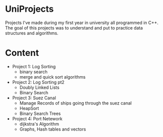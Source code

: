 # UniProjects
Projects I've made during my first year in university all programmed in C++. 
The goal of this projects was to understand and put to practice data structures and algorithms.

# Content
* Project 1: Log Sorting
  * binary search
  * merge and quick sort algorithms
* Project 2: Log Sorting pt2
  * Doubly Linked Lists
  * Binary Search
* Project 3: Suez Canal
  * Manage Records of ships going through the suez canal
  * HeapSort
  * Binary Search Trees
* Project 4: Port Netework
  * dijkstra's Algorithm
  * Graphs, Hash tables and vectors
